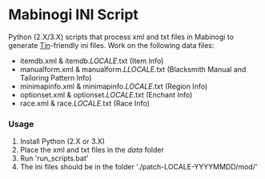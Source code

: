 # Mabinogi INI Script

Python (2.X/3.X) scripts that process xml and txt files in Mabinogi to generate [Tin](http://www.yydzh.com/read.php?tid=1928854)-friendly ini files. 
Work on the following data files:
 - itemdb.xml & itemdb.*LOCALE*.txt (Item Info)
 - manualform.xml & manualform.*LLOCALE*.txt (Blacksmith Manual and Tailoring Pattern Info)
 - minimapinfo.xml & minimapinfo.*LOCALE*.txt (Region Info)
 - optionset.xml & optionset.*LOCALE*.txt (Enchant Info)
 - race.xml & race.*LOCALE*.txt (Race Info)

### Usage

 1. Install Python (2.X or 3.X)
 2. Place the xml and txt files in the *data* folder
 3. Run 'run_scripts.bat'
 4. The ini files should be in the folder './patch-LOCALE-YYYYMMDD/mod/'